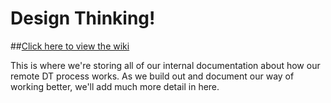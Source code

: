 # Design Thinking!

##[Click here to view the wiki](https://github.com/wearehanno/designthinking/wiki)

This is where we're storing all of our internal documentation about how our remote DT process works. As we build out and document our way of working better, we'll add much more detail in here.
